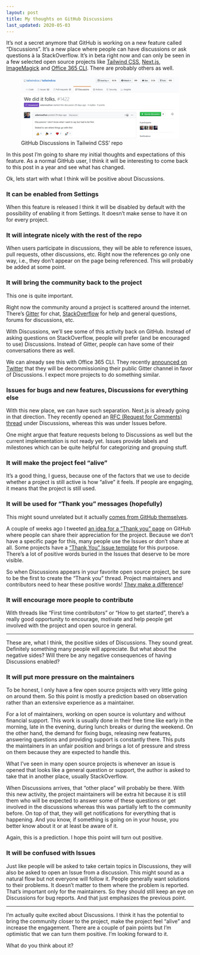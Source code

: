 ```yaml
---
layout: post
title: My thoughts on GitHub Discussions
last_updated: 2020-05-03
---
```


It’s not a secret anymore that GitHub is working on a new feature called “Discussions”. It’s a new place where people can have discussions or ask questions à la StackOverflow. It’s in beta right now and can only be seen in a few selected open source projects like [Tailwind CSS](https://github.com/tailwindcss/tailwindcss/discussions), [Next.js](https://github.com/zeit/next.js/discussions), [ImageMagick](https://github.com/ImageMagick/ImageMagick/discussions) and [Office 365 CLI](https://github.com/pnp/office365-cli/discussions). There are probably others as well.

<figure>
  <img src="/assets/img/2020/04/04/github-discussions.jpg" alt="GitHub Discussions">
  <figcaption>GitHub Discussions in Tailwind CSS’ repo</figcaption>
</figure>

In this post I’m going to share my initial thoughts and expectations of this feature. As a normal GitHub user, I think it will be interesting to come back to this post in a year and see what has changed. 

Ok, lets start with what I think will be positive about Discussions.

### It can be enabled from Settings

When this feature is released I think it will be disabled by default with the possibility of enabling it from Settings. It doesn’t make sense to have it on for every project.

### It will integrate nicely with the rest of the repo

When users participate in discussions, they will be able to reference issues, pull requests, other discussions, etc. Right now the references go only one way, i.e., they don’t appear on the page being referenced. This will probably be added at some point.

### It will bring the community back to the project

This one is quite important.

Right now the community around a project is scattered around the internet. There’s [Gitter](https://gitter.im/) for chat, [StackOverflow](https://stackoverflow.com/) for help and general questions, forums for discussions, etc. 

With Discussions, we’ll see some of this activity back on GitHub. Instead of asking questions on StackOverflow, people will prefer (and be encouraged to use) Discussions. Instead of Gitter, people can have some of their conversations there as well.

We can already see this with Office 365 CLI. They recently [announced on Twitter](https://mobile.twitter.com/office365cli/status/1243829613282893825) that they will be decommissioning their public Gitter channel in favor of Discussions. I expect more projects to do something similar.

### Issues for bugs and new features, Discussions for everything else

With this new place, we can have such separation. Next.js is already going in that direction. They recently opened an [RFC (Request for Comments) thread](https://github.com/zeit/next.js/discussions/11106) under Discussions, whereas this was under Issues before.

One might argue that feature requests belong to Discussions as well but the current implementation is not ready yet. Issues provide labels and milestones which can be quite helpful for categorizing and gropuing stuff.

### It will make the project feel “alive”

It’s a good thing, I guess, because one of the factors that we use to decide whether a project is still active is how “alive” it feels. If people are engaging, it means that the project is still used.

### It will be used for “Thank you” messages (hopefully) 

This might sound unrelated but it actually [comes from GitHub themselves](https://mobile.twitter.com/becca__z/status/1241789221242880007).

A couple of weeks ago I tweeted [an idea for a “Thank you” page](https://mobile.twitter.com/dzhavatushev/status/1241619880736182273) on GitHub where people can share their appreciation for the project. Because we don’t have a specific page for this, many people use the Issues or don’t share at all. Some projects have a [“Thank You” Issue template](https://github.com/xlayers/xlayers/issues/new/choose) for this purpose. There’s a lot of positive words buried in the Issues that deserve to be more visible.

So when Discussions appears in your favorite open source project, be sure to be the first to create the “Thank you” thread. Project maintainers and contributors need to hear these positive words! [They make a difference](https://mobile.twitter.com/Vjeux/status/1256757092192358400)!

### It will encourage more people to contribute

With threads like “First time contributors” or “How to get started”, there’s a really good opportunity to encourage, motivate and help people get involved with the project and open source in general.

---

These are, what I think, the positive sides of Discussions. They sound great. Definitely something many people will appreciate. But what about the negative sides? Will there be any negative consequences of having Discussions enabled?

### It will put more pressure on the maintainers

To be honest, I only have a few open source projects with very little going on around them. So this point is mostly a prediction based on observation rather than an extensive experience as a maintainer.

For a lot of maintainers, working on open source is voluntary and without financial support. This work is usually done in their free time like early in the morning, late in the evening, during lunch breaks or during the weekend. On the other hand, the demand for fixing bugs, releasing new features, answering questions and providing support is constantly there. This puts the maintainers in an unfair position and brings a lot of pressure and stress on them because they are expected to handle this.

What I’ve seen in many open source projects is whenever an issue is opened that looks like a general question or support, the author is asked to take that in another place, usually StackOverflow.

When Discussions arrives, that “other place” will probably be there. With this new activity, the project maintainers will be extra hit because it is still them who will be expected to answer some of these questions or get involved in the discussions whereas this was partially left to the community before. On top of that, they will get notifications for everything that is happening. And you know, if something is going on in your house, you better know about it or at least be aware of it.

Again, this is a prediction. I hope this point will turn out positive.

### It will be confused with Issues

Just like people will be asked to take certain topics in Discussions, they will also be asked to open an Issue from a discussion. This might sound as a natural flow but not everyone will follow it. People generally want solutions to their problems. It doesn’t matter to them where the problem is reported. That’s important only for the maintainers. So they should still keep an eye on Discussions for bug reports. And that just emphasizes the previous point.

---

I’m actually quite excited about Discussions. I think it has the potential to bring the community closer to the project, make the project feel “alive” and increase the engagement. There are a couple of pain points but I’m optimistic that we can turn them positive. I’m looking forward to it.

What do you think about it?